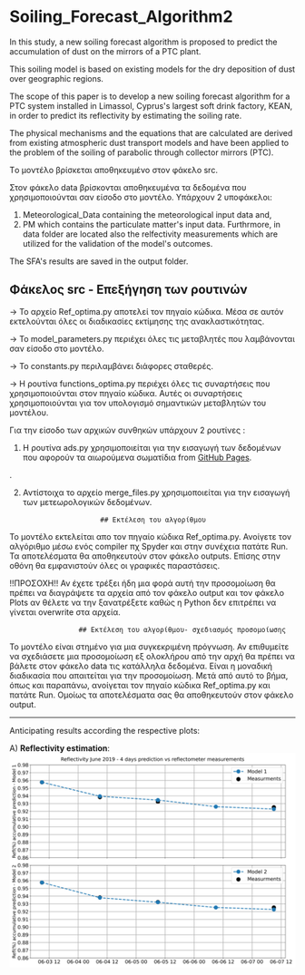 # Soiling_Forecast_Algorithm2

In this study, a new soiling forecast algorithm is proposed to 
predict the accumulation of dust on the mirrors of a PTC plant. 

This soiling model is based on existing models for the dry deposition of dust over geographic regions.

The scope of this paper is to develop a new soiling forecast algorithm for a PTC system installed in Limassol, 
Cyprus's largest soft drink factory, KEAN, in order to predict its reflectivity by estimating the soiling rate.

The physical mechanisms and the equations that are calculated are derived from existing atmospheric dust transport models and 
have been applied to the problem of the soiling of parabolic through collector mirrors (PTC). 

Tο μοντέλο βρίσκεται αποθηκευμένο στον φάκελο src.

Στον φάκελο data βρίσκονται αποθηκευμένα τα δεδομένα που χρησιμοποιούνται σαν είσοδο στο μοντέλο. Υπάρχουν 2 υποφάκελοι:
1) Meteorological_Data containing the meteorological input data and,
2) ΡΜ which contains the particulate matter's input data.
Furthrmore, in data folder are located also the relfectivity measurements which are utilized for the validation of the model's 
outcomes. 

The SFA's results are saved in the output folder. 


## Φάκελος src - Επεξήγηση των ρουτινών

-> Το αρχείο Ref_optima.py αποτελεί τον πηγαίο κώδικα. Μέσα σε αυτόν εκτελούνται όλες οι διαδικασίες εκτίμησης
    της ανακλαστικότητας.

-> Το model_parameters.py περιέχει όλες τις μεταβλητές που λαμβάνονται σαν είσοδο στο μοντέλο.

-> Το constants.py περιλαμβάνει διάφορες σταθερές.

-> Η ρουτίνα functions_optima.py περιέχει όλες τις συναρτήσεις που χρησιμοποιούνται στον πηγαίο κώδικα. Αυτές οι συναρτήσεις 
   χρησιμοποιούνται για τον υπολογισμό σημαντικών μεταβλητών του μοντέλου. 

Για την είσοδο των αρχικών συνθηκών υπάρχουν 2 ρουτίνες :
 
1) Η ρουτίνα ads.py χρησιμοποιείται για την εισαγωγή των δεδομένων που αφορούν τα αιωρούμενα σωματίδια from 
[GitHub Pages]( https://ads.atmosphere.copernicus.eu/cdsapp#!/dataset/cams-global-atmospheric-composition-forecasts?tab=form).

. 

2) Αντίστοιχα το αρχείο merge_files.py χρησιμοποιείται για την εισαγωγή των μετεωρολογικών δεδομένων.                              


					      ## Εκτέλεση του αλγορίθμου 

Το μοντέλο εκτελείται απο τον πηγαίο κώδικα Ref_optima.py. Ανοίγετε τον αλγόριθμο μέσω ενός compiler πχ Spyder και στην συνέχεια
πατάτε Run. Τα αποτελέσματα θα αποθηκευτούν στον φάκελο outputs. Επίσης στην οθόνη θα εμφανιστούν όλες οι γραφικές παραστάσεις. 

!!ΠΡΟΣΟΧΗ!! Αν έχετε τρέξει ήδη μια φορά αυτή την προσομοίωση θα πρέπει να διαγράψετε τα αρχεία από τον φάκελο output και τον 
φάκελο Plots αν θέλετε να την ξανατρέξετε καθώς η Python δεν επιτρέπει να γίνεται overwrite στα αρχεία.  


					 ## Εκτέλεση του αλγορίθμου- σχεδιασμός προσομοίωσης

Το μοντέλο είναι στημένο για μια συγκεκριμένη πρόγνωση. Αν επιθυμείτε να σχεδιάσετε μια προσομοίωση εξ ολοκλήρου από την αρχή 
θα πρέπει να βάλετε στον φάκελο data τις κατάλληλα δεδομένα. Είναι η μοναδική διαδικασία που απαιτείται για την προσομοίωση. 
Μετά από αυτό το βήμα, όπως και παραπάνω, ανοίγεται τον πηγαίο κώδικα Ref_optima.py και πατάτε Run. Ομοίως τα αποτελέσματα σας θα 
αποθηκευτούν στον φάκελο output.

---------------------------------------------------------------------------------------------------------------------------
Anticipating results according the respective plots:

A) **Reflectivity estimation**:
![alt text](https://github.com/ThanosVouke/Soiling_Forecast_Algorithm/blob/main/output/Plots/SR_3_June_2019.jpg?raw=true)
